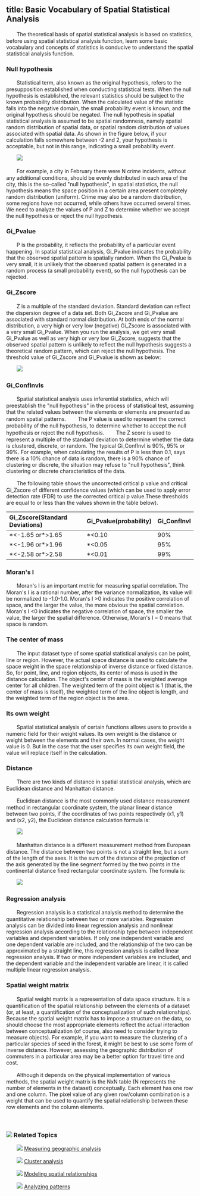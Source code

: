 title: Basic Vocabulary of Spatial Statistical Analysis 
---
 
　　The theoretical basis of spatial statistical analysis is based on statistics, before using spatial statistical analysis function, learn some basic vocabulary and concepts of statistics is conducive to understand the spatial statistical analysis function.

### Null hypothesis

　　Statistical term, also known as the original hypothesis, refers to the presupposition established when conducting statistical tests. When the null hypothesis is established, the relevant statistics should be subject to the known probability distribution. When the calculated value of the statistic falls into the negative domain, the small probability event is known, and the original hypothesis should be negated. The null hypothesis in spatial statistical analysis is assumed to be spatial randomness, namely spatial random distribution of spatial data, or spatial random distribution of values associated with spatial data. As shown in the figure below, if your calculation falls somewhere between -2 and 2, your hypothesis is acceptable, but not in this range, indicating a small probability event.

　　![](img/NullHypothesis.png)

　　For example, a city in February there were N crime incidents, without any additional conditions, should be evenly distributed in each area of the city, this is the so-called "null hypothesis", in spatial statistics, the null hypothesis means the space position in a certain area present completely random distribution (uniform). Crime may also be a random distribution, some regions have not occurred, while others have occurred several times. We need to analyze the values of P and Z to determine whether we accept the null hypothesis or reject the null hypothesis.

### Gi_Pvalue

　　P is the probability, it reflects the probability of a particular event happening. In spatial statistical analysis, Gi_Pvalue indicates the probability that the observed spatial pattern is spatially random. When the Gi_Pvalue is very small, it is unlikely that the observed spatial pattern is generated in a random process (a small probability event), so the null hypothesis can be rejected.

### Gi_Zscore

　　Z is a multiple of the standard deviation. Standard deviation can reflect the dispersion degree of a data set. Both Gi_Zscore and Gi_Pvalue are associated with standard normal distribution. At both ends of the normal distribution, a very high or very low (negative) Gi_Zscore is associated with a very small Gi_Pvalue. When you run the analysis, we get very small Gi_Pvalue as well as very high or very low Gi_Zscore, suggests that the observed spatial pattern is unlikely to reflect the null hypothesis suggests a theoretical random pattern, which can reject the null hypothesis. The threshold value of Gi_Zscore and Gi_Pvalue is shown as below:

　　![](img/ZScore.png)


### Gi_ConfInvls

　　Spatial statistical analysis uses inferential statistics, which will preestablish the "null hypothesis" in the process of statistical test, assuming that the related values between the elements or elements are presented as random spatial patterns.
　　The P value is used to represent the correct probability of the null hypothesis, to determine whether to accept the null hypothesis or reject the null hypothesis.
　　The Z score is used to represent a multiple of the standard deviation to determine whether the data is clustered, discrete, or random.
   The typical Gi_ConfInvl is 90%, 95% or 99%. For example, when calculating the results of P is less than 0.1, says there is a 10% chance of data is random, there is a 90% chance of clustering or discrete, the situation may refuse to "null hypothesis", think clustering or discrete characteristics of the data.

　　The following table shows the uncorrected critical p value and critical Gi_Zscore of different confidence values (which can be used to apply error detection rate (FDR) to use the corrected critical p value.These thresholds are equal to or less than the values shown in the table below).

 Gi_Zscore(Standard Deviations)|Gi_Pvalue(probability)|Gi_ConfInvl 
 :----------- | :--------- | :------------
 \*<-1.65 or\*>1.65 | \*<0.10   | 90% 
 \*<-1.96 or\*>1.96 | \*<0.05   | 95% 
 \*<-2.58 or\*>2.58 | \*<0.01   | 99% 

### Moran's I

　　Moran's I is an important metric for measuring spatial correlation. The Moran's I is a rational number, after the variance normalization, its value will be normalized to -1.0-1.0. Moran's I >0 indicates the positive correlation of space, and the larger the value, the more obvious the spatial correlation. Moran's I <0 indicates the negative correlation of space, the smaller the value, the larger the spatial difference. Otherwise, Moran's I = 0 means that space is random.

### The center of mass

　　The input dataset type of some spatial statistical analysis can be point, line or region. However, the actual space distance is used to calculate the space weight in the space relationship of inverse distance or fixed distance. So, for point, line, and region objects, its center of mass is used in the distance calculation. The object's center of mass is the weighted average center for all children. The weighted term of the point object is 1 (that is, the center of mass is itself), the weighted term of the line object is length, and the weighted term of the region object is the area.

### Its own weight

　　Spatial statistical analysis of certain functions allows users to provide a numeric field for their weight values. Its own weight is the distance or weight between the elements and their own. In normal cases, the weight value is 0. But in the case that the user specifies its own weight field, the value will replace itself in the calculation.

### Distance

　　There are two kinds of distance in spatial statistical analysis, which are Euclidean distance and Manhattan distance.

　　Euclidean distance is the most commonly used distance measurement method in rectangular coordinate system, the planar linear distance between two points, if the coordinates of two points respectively (x1, y1) and (x2, y2), the Euclidean distance calculation formula is:

　　![](img/Distance1.png)

　　Manhattan distance is a different measurement method from European distance. The distance between two points is not a straight line, but a sum of the length of the axes. It is the sum of the distance of the projection of the axis generated by the line segment formed by the two points in the continental distance fixed rectangular coordinate system. The formula is:

　　![](img/Distance2.png)

### Regression analysis

　　Regression analysis is a statistical analysis method to determine the quantitative relationship between two or more variables. Regression analysis can be divided into linear regression analysis and nonlinear regression analysis according to the relationship type between independent variables and dependent variables. If only one independent variable and one dependent variable are included, and the relationship of the two can be approximated by a straight line, this regression analysis is called linear regression analysis. If two or more independent variables are included, and the dependent variable and the independent variable are linear, it is called multiple linear regression analysis.

### Spatial weight matrix

　　Spatial weight matrix is a representation of data space structure. It is a quantification of the spatial relationship between the elements of a dataset (or, at least, a quantification of the conceptualization of such relationships). Because the spatial weight matrix has to impose a structure on the data, so should choose the most appropriate elements reflect the actual interaction between conceptualization (of course, also need to consider trying to measure objects). For example, if you want to measure the clustering of a particular species of seed in the forest, it might be best to use some form of inverse distance. However, assessing the geographic distribution of commuters in a particular area may be a better option for travel time and cost.

　　Although it depends on the physical implementation of various methods, the spatial weight matrix is the NxN table (N represents the number of elements in the dataset) conceptually. Each element has one row and one column. The pixel value of any given row/column combination is a weight that can be used to quantify the spatial relationship between these row elements and the column elements.

　　


### ![](../img/seealso.png) Related Topics

　　![](../img/smalltitle.png) [Measuring geographic analysis](MeasureGeographicDistributions.html)

　　![](../img/smalltitle.png) [Cluster analysis](Clusters.html)

　　![](../img/smalltitle.png) [Modeling spatial relationships](SpatialRelationshipModeling.html)

　　![](../img/smalltitle.png) [Analyzing patterns](AnalyzingPatterns.html)


